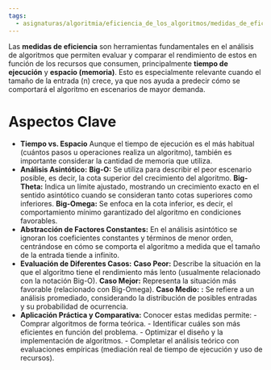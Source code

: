 ```yaml
---
tags:
  - asignaturas/algoritmia/eficiencia_de_los_algoritmos/medidas_de_eficiencia
---
```



Las **medidas de eficiencia** son herramientas fundamentales en el análisis de algoritmos que permiten evaluar y comparar el rendimiento de estos en función de los recursos que consumen, principalmente **tiempo de ejecución** y **espacio (memoria)**. Esto es especialmente relevante cuando el tamaño de la entrada (n) crece, ya que nos ayuda a predecir cómo se comportará el algoritmo en escenarios de mayor demanda.

# Aspectos Clave

- **Tiempo vs. Espacio**
	Aunque el tiempo de ejecución es el más habitual (cuántos pasos u operaciones realiza un algoritmo), también es importante considerar la cantidad de memoria que utiliza.
- **Análisis Asintótico:**
	**Big-O:** Se utiliza para describir el peor escenario posible, es decir, la cota superior del crecimiento del algoritmo.
	**Big-Theta:** Indica un límite ajustado, mostrando un crecimiento exacto en el sentido asintótico cuando se consideran tanto cotas superiores como inferiores.
	**Big-Omega:** Se enfoca en la cota inferior, es decir, el comportamiento mínimo garantizado del algoritmo en condiciones favorables.
- **Abstracción de Factores Constantes:**
	En el análisis asintótico se ignoran los coeficientes constantes y términos de menor orden, centrándose en cómo se comporta el algoritmo a medida que el tamaño de la entrada tiende a infinito.
- **Evaluación de Diferentes Casos:**
	**Caso Peor:** Describe la situación en la que el algoritmo tiene el rendimiento más lento (usualmente relacionado con la notación Big-O).
	**Caso Mejor:** Representa la situación más favorable (relacionado con Big-Omega).
	**Caso Medio:** **:** Se refiere a un análisis promediado, considerando la distribución de posibles entradas y su probabilidad de ocurrencia.
- **Aplicación Práctica y Comparativa:**
	Conocer estas medidas permite:
		- Comprar algoritmos de forma teórica.
		- Identificar cuáles son más eficientes en función del problema.
		- Optimizar el diseño y la implementación de algoritmos.
		- Completar el análisis teórico con evaluaciones empíricas (mediación real de tiempo de ejecución y uso de recursos).